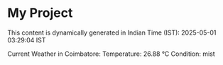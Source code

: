 # My Project

This content is dynamically generated in Indian Time (IST): 2025-05-01 03:29:04 IST


Current Weather in Coimbatore:
Temperature: 26.88 °C
Condition: mist
